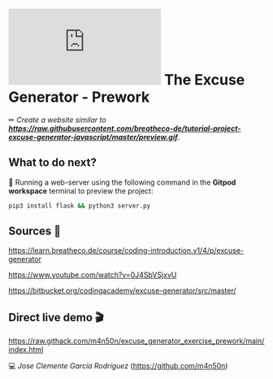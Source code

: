 # ![4Geeks Logo](http://assets.breatheco.de/apis/img/images.php?blob&random&cat=icon&tags=4geeks,16) The Excuse Generator - Prework

✏ *Create a website similar to **<https://raw.githubusercontent.com/breatheco-de/tutorial-project-excuse-generator-javascript/master/preview.gif>***.

## What to do next?

📄 Running a web-server using the following command in the **Gitpod workspace** terminal to preview the project:

```sh
pip3 install flask && python3 server.py
```

## Sources 📌

<https://learn.breatheco.de/course/coding-introduction.v1/4/p/excuse-generator>

<https://www.youtube.com/watch?v=0J4SbVSjxvU>

<https://bitbucket.org/codingacademy/excuse-generator/src/master/>

## Direct live demo 🎬

<https://raw.githack.com/m4n50n/excuse_generator_exercise_prework/main/index.html>

💻 _Jose Clemente García Rodríguez_ (<https://github.com/m4n50n>)
